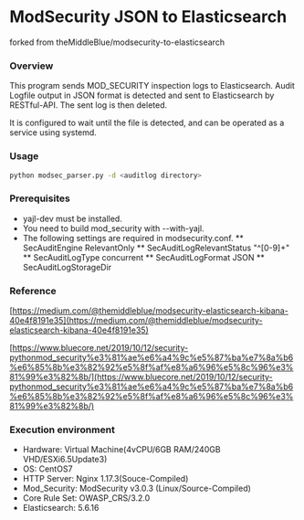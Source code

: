# ModSecurity JSON to Elasticsearch
forked from theMiddleBlue/modsecurity-to-elasticsearch

### Overview
This program sends MOD_SECURITY inspection logs to Elasticsearch.
Audit Logfile output in JSON format is detected and sent to Elasticsearch by RESTful-API.
The sent log is then deleted.

It is configured to wait until the file is detected, and can be operated as a service using systemd.

### Usage
```bash
python modsec_parser.py -d <auditlog directory>
```

### Prerequisites 
* yajl-dev must be installed.
* You need to build mod_security with --with-yajl.
* The following settings are required in modsecurity.conf.
** SecAuditEngine RelevantOnly
** SecAuditLogRelevantStatus "^[0-9]+"
** SecAuditLogType concurrent
** SecAuditLogFormat JSON
** SecAuditLogStorageDir <auditlog directory>

### Reference
[https://medium.com/@themiddleblue/modsecurity-elasticsearch-kibana-40e4f8191e35](https://medium.com/@themiddleblue/modsecurity-elasticsearch-kibana-40e4f8191e35)  

[https://www.bluecore.net/2019/10/12/security-pythonmod_security%e3%81%ae%e6%a4%9c%e5%87%ba%e7%8a%b6%e6%85%8b%e3%82%92%e5%8f%af%e8%a6%96%e5%8c%96%e3%81%99%e3%82%8b/](https://www.bluecore.net/2019/10/12/security-pythonmod_security%e3%81%ae%e6%a4%9c%e5%87%ba%e7%8a%b6%e6%85%8b%e3%82%92%e5%8f%af%e8%a6%96%e5%8c%96%e3%81%99%e3%82%8b/)

### Execution environment
* Hardware: Virtual Machine(4vCPU/6GB RAM/240GB VHD/ESXi6.5Update3)
* OS: CentOS7
* HTTP Server: Nginx 1.17.3(Souce-Compiled)
* Mod_Security: ModSecurity v3.0.3 (Linux/Source-Compiled)
* Core Rule Set: OWASP_CRS/3.2.0
* Elasticsearch: 5.6.16

